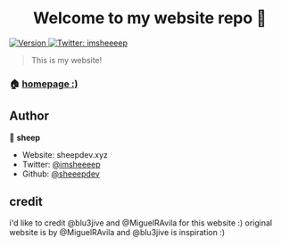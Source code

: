 <h1 align="center">Welcome to my website repo 👋</h1>
<p>
  <a href="https://www.npmjs.com/package/website" target="_blank">
    <img alt="Version" src="https://img.shields.io/npm/v/website.svg">
  </a>
  <a href="https://twitter.com/imsheeeep" target="_blank">
    <img alt="Twitter: imsheeeep" src="https://img.shields.io/twitter/follow/imsheeeep.svg?style=social" />
  </a>
</p>

> This is my website!

### 🏠 [homepage :)](sheepdev.xyz)

## Author

👤 **sheep**

* Website: sheepdev.xyz
* Twitter: [@imsheeeep](https://twitter.com/imsheeeep)
* Github: [@sheeepdev](https://github.com/sheeepdev)

## credit
i'd like to credit @blu3jive and @MiguelRAvila for this website :) original website is by @MiguelRAvila and @blu3jive is inspiration :)
